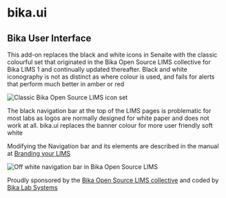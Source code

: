 # bika.ui
## Bika User Interface

This add-on replaces the black and white icons in Senaite with the classic colourful set that originated in the Bika Open Source LIMS collective for Bika LIMS 1 and continually updated thereafter. Black and white iconography is not as distinct as where colour is used, and fails for alerts that perform much better in amber or red

![Classic Bika Open Source LIMS icon set](https://www.bikalims.org/images/icons/bika-open-source-lims-example-classic-icon-set)

The black navigation bar at the top of the LIMS pages is problematic for most labs as logos are normally designed for white paper and does not work at all. bika.ui replaces the banner colour for more user friendly soft white

Modifying the Navigation bar and its elements are described in the manual at [Branding your LIMS](https://www.bikalims.org/manual/introduction-and-overview/client-facing-lab-portal/replace-you-lims-banner)

![Off white navigation bar in Bika Open Source LIMS](https://www.bikalims.org/images/off-white-navigation-bar-in-bika-open-source-lims)

Proudly sponsored by the [Bika Open Source LIMS collective](https://www.bikalims.org/) and coded by [Bika Lab Systems](https://www.bikalabs.com/)
